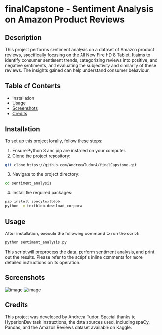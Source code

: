 # finalCapstone - Sentiment Analysis on Amazon Product Reviews
## Description
This project performs sentiment analysis on a dataset of Amazon product reviews, specifically focusing on the All New Fire HD 8 Tablet. It aims to identify consumer sentiment trends, categorizing reviews into positive, and negative sentiments, and evaluating the subjectivity and similarity of these reviews. The insights gained can help understand consumer behaviour.

## Table of Contents
- [Installation](#installation)
- [Usage](#usage)
- [Screenshots](#screenshots)
- [Credits](#credits)

## Installation
To set up this project locally, follow these steps:

1. Ensure Python 3 and pip are installed on your computer.
2. Clone the project repository:
```bash
git clone https://github.com/AndreeaTudor4/finalCapstone.git
```
3. Navigate to the project directory:
```bash
cd sentiment_analysis
```
4. Install the required packages:
```bash
pip install spacytextblob
python -m textblob.download_corpora
```
## Usage
After installation, execute the following command to run the script:
```bash
python sentiment_analysis.py
```
This script will preprocess the data, perform sentiment analysis, and print out the results. Please refer to the script's inline comments for more detailed instructions on its operation.

## Screenshots
![image](https://github.com/AndreeaTudor4/finalCapstone/assets/26004022/e8caa1ce-e4fb-4f62-9ccc-27de27250ba1)
![image](https://github.com/AndreeaTudor4/finalCapstone/assets/26004022/ee0a9139-c881-48f1-8333-198770c83cf4)


## Credits
This project was developed by Andreea Tudor. Special thanks to HyperionDev task instructions, the data sources used, including spaCy, Pandas, and the Amazon Reviews dataset available on Kaggle.
